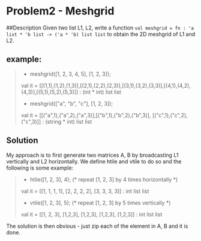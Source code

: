 # Problem2 - Meshgrid
##Description
Given two list L1, L2, write a function `val meshgrid = fn : 'a list * 'b list -> ('a * 'b) list list` to obtain the 2D meshgrid of L1 and L2. 

## example: 
> - meshgrid([1, 2, 3, 4, 5], [1, 2, 3]);
>
> val it = [[(1,1),(1,2),(1,3)],[(2,1),(2,2),(2,3)],[(3,1),(3,2),(3,3)],[(4,1),(4,2),(4,3)],[(5,1),(5,2),(5,3)]] : (int * int) list list
>
> - meshgrid(["a", "b", "c"], [1, 2, 3]);
>
> val it = [[("a",1),("a",2),("a",3)],[("b",1),("b",2),("b",3)], [("c",1),("c",2),("c",3)]] : (string * int) list list

## Solution
My approach is to first generate two matrices A, B by broadcasting L1 vertically and L2 horizontally. We define htile and vtile to do so and the following is some example: 
> - htile([1, 2, 3], 4); (* repeat [1, 2, 3] by 4 times horizontally *)
>
> val it = [[1, 1, 1, 1], [2, 2, 2, 2], [3, 3, 3, 3]] : int list list
>
> - vtile([1, 2, 3], 5); (* repeat [1, 2, 3] by 5 times vertically *)
>
> val it = [[1, 2, 3], [1,2,3], [1,2,3], [1,2,3], [1,2,3]] : int list list

The solution is then obvious - just zip each of the element in A, B and it is done.
